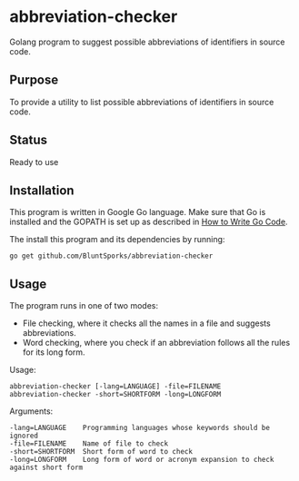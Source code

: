 # abbreviation-checker
Golang program to suggest possible abbreviations of identifiers in source code.

## Purpose
To provide a utility to list possible abbreviations of identifiers in source code.

## Status
Ready to use

## Installation
This program is written in Google Go language. Make sure that Go is installed and the GOPATH is set up as described in
[How to Write Go Code](https://golang.org/doc/code.html).

The install this program and its dependencies by running:

    go get github.com/BluntSporks/abbreviation-checker

## Usage
The program runs in one of two modes:
* File checking, where it checks all the names in a file and suggests abbreviations.
* Word checking, where you check if an abbreviation follows all the rules for its long form.

Usage:

    abbreviation-checker [-lang=LANGUAGE] -file=FILENAME
    abbreviation-checker -short=SHORTFORM -long=LONGFORM

Arguments:

    -lang=LANGUAGE    Programming languages whose keywords should be ignored
    -file=FILENAME    Name of file to check
    -short=SHORTFORM  Short form of word to check
    -long=LONGFORM    Long form of word or acronym expansion to check against short form
